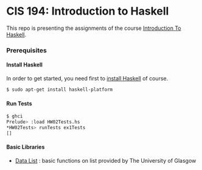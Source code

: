 # CIS 194: Introduction to Haskell

This repo is presenting the assignments of the course [Introduction To Haskell](https://www.seas.upenn.edu/~cis194/lectures.html).

### Prerequisites
#### Install Haskell
In order to get started, you need first to [install Haskell](https://www.haskell.org/platform/) of course.
```bash
$ sudo apt-get install haskell-platform
```

#### Run Tests

```bash
$ ghci
Prelude> :load HW02Tests.hs 
*HW02Tests> runTests ex1Tests
[]
```

#### Basic Libraries
- [Data List](http://hackage.haskell.org/package/base-4.7.0.1/docs/Data-List.html) : basic functions on list provided by The University of Glasgow